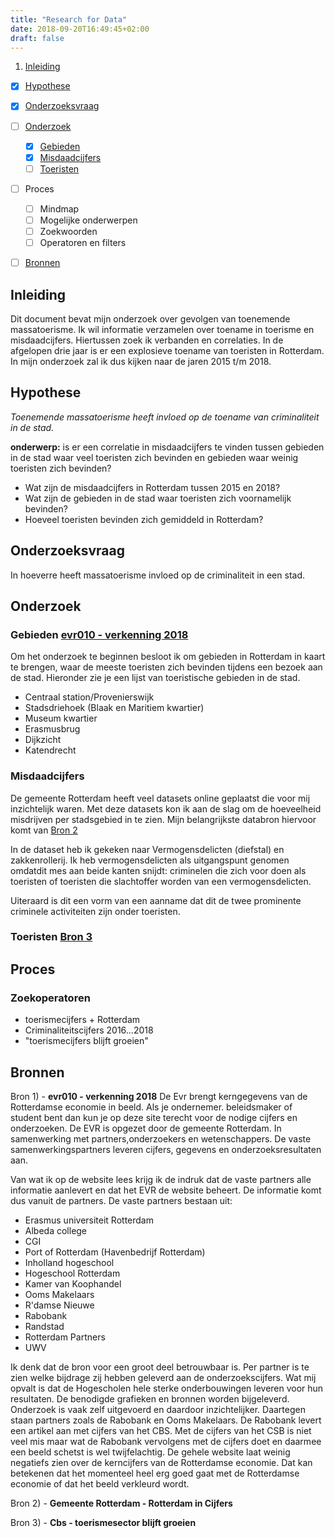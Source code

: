 ```yaml
---
title: "Research for Data"
date: 2018-09-20T16:49:45+02:00
draft: false
---
```


1. [Inleiding](#inleiding)
- [X] [Hypothese](#hypothese)
- [X] [Onderzoeksvraag](#onderzoeksvraag)
- [ ] [Onderzoek](#onderzoek)
    - [X] [Gebieden](#gebieden)
    - [X] [Misdaadcijfers](#misdaadcijfers)
    - [ ] [Toeristen](#toeristen)
- [ ] Proces
    - [ ] Mindmap
    - [ ] Mogelijke onderwerpen
    - [ ] Zoekwoorden
    - [ ] Operatoren en filters
- [ ] [Bronnen](#bronnen)


## Inleiding
Dit document bevat mijn onderzoek over gevolgen van toenemende massatoerisme. Ik wil informatie verzamelen over toename in toerisme en misdaadcijfers. Hiertussen zoek ik verbanden en correlaties. In de afgelopen drie jaar is er een explosieve toename van toeristen in Rotterdam. In mijn onderzoek zal ik dus kijken naar de jaren 2015 t/m 2018. 

## Hypothese
_Toenemende massatoerisme heeft invloed op de toename van criminaliteit in de stad._ 

**onderwerp:** is er een correlatie in misdaadcijfers te vinden tussen gebieden in de stad waar veel toeristen zich bevinden en gebieden waar weinig toeristen zich bevinden?

* Wat zijn de misdaadcijfers in Rotterdam tussen 2015 en 2018?
* Wat zijn de gebieden in de stad waar toeristen zich voornamelijk bevinden?
* Hoeveel toeristen bevinden zich gemiddeld in Rotterdam?

## Onderzoeksvraag
In hoeverre heeft massatoerisme invloed op de criminaliteit in een stad. 

## Onderzoek

### Gebieden [evr010 - verkenning 2018](https://evr010.nl/verkenning-2018/aantrekkelijk-voor-bezoekers-bewoners-ondernemers/aantrekkelijk-voor-toeristen-en-inwoners/)
Om het onderzoek te beginnen besloot ik om gebieden in Rotterdam in kaart te brengen, waar de meeste toeristen zich bevinden tijdens een bezoek aan de stad. Hieronder zie je een lijst van toeristische gebieden in de stad.

- Centraal station/Provenierswijk 
- Stadsdriehoek (Blaak en Maritiem kwartier)
- Museum kwartier
- Erasmusbrug
- Dijkzicht
- Katendrecht

### Misdaadcijfers
De gemeente Rotterdam heeft veel datasets online geplaatst die voor mij inzichtelijk waren. Met deze datasets kon ik aan de slag om de hoeveelheid misdrijven per stadsgebied in te zien. 
Mijn belangrijkste databron hiervoor komt van [Bron 2](https://rotterdam.incijfers.nl/Jive)

In de dataset heb ik gekeken naar Vermogensdelicten (diefstal) en zakkenrollerij. Ik heb vermogensdelicten als uitgangspunt genomen omdatdit mes aan beide kanten snijdt: criminelen die zich voor doen als toeristen of toeristen die slachtoffer worden van een vermogensdelicten.

Uiteraard is dit een vorm van een aanname dat dit de twee prominente criminele activiteiten zijn onder toeristen.

### Toeristen [Bron 3](https://www.cbs.nl/nl-nl/nieuws/2017/34/toerismesector-blijft-groeien)
## Proces
### Zoekoperatoren
- toerismecijfers + Rotterdam
- Criminaliteitscijfers 2016...2018
- "toerismecijfers blijft groeien"

## Bronnen

Bron 1) - **evr010 - verkenning 2018**
De Evr brengt kerngegevens van de Rotterdamse economie in beeld. Als je ondernemer. beleidsmaker of student bent dan kun je op deze site terecht voor de nodige cijfers en onderzoeken. De EVR is opgezet door de gemeente Rotterdam. In samenwerking met partners,onderzoekers en wetenschappers. 
De vaste samenwerkingspartners leveren cijfers, gegevens en onderzoeksresultaten aan. 

Van wat ik op de website lees krijg ik de indruk dat de vaste partners alle informatie aanlevert en dat het EVR de website beheert. De informatie komt dus vanuit de partners. De vaste partners bestaan uit: 
- Erasmus universiteit Rotterdam
- Albeda college
- CGI
- Port of Rotterdam (Havenbedrijf Rotterdam)
- Inholland hogeschool
- Hogeschool Rotterdam
- Kamer van Koophandel
- Ooms Makelaars
- R'damse Nieuwe 
- Rabobank
- Randstad
- Rotterdam Partners
- UWV 

Ik denk dat de bron voor een groot deel betrouwbaar is. Per partner is te zien welke bijdrage zij hebben geleverd aan de onderzoekscijfers. Wat mij opvalt is dat de Hogescholen hele sterke onderbouwingen leveren voor hun resultaten. De benodigde grafieken en bronnen worden bijgeleverd. Onderzoek is vaak zelf uitgevoerd en daardoor inzichtelijker. Daartegen staan partners zoals de Rabobank en Ooms Makelaars. De Rabobank levert een artikel aan met cijfers van het CBS. Met de cijfers van het CSB is niet veel mis maar wat de Rabobank vervolgens met de cijfers doet en daarmee een beeld schetst is wel twijfelachtig. 
De gehele website laat weinig negatiefs zien over de kerncijfers van de Rotterdamse economie. Dat kan betekenen dat het momenteel heel erg goed gaat met de Rotterdamse economie of dat het beeld verkleurd wordt.


Bron 2) - **Gemeente Rotterdam - Rotterdam in Cijfers**




Bron 3) - **Cbs - toerismesector blijft groeien**


